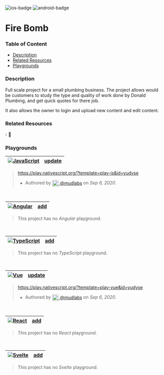 [javascript-badge]: https://img.shields.io/badge/JavaScript-%E2%9C%93-F7DF1E.svg?logo=JavaScript&logoColor=F7DF1E&labelColor=000000
[typescript-badge]: https://img.shields.io/badge/TypeScript-%E2%9C%93-007ACC.svg?logo=TypeScript&logoColor=007ACC&labelColor=000000
[angular-badge]: https://img.shields.io/badge/Angular-%E2%9C%93-DD0031.svg?logo=Angular&logoColor=DD0031&labelColor=000000
[vue-badge]: https://img.shields.io/badge/Vue.js-%E2%9C%93-4FC08D.svg?logo=Vue.js&logoColor=4FC08D&labelColor=000000
[react-badge]: https://img.shields.io/badge/React-%E2%9C%93-33d8ff.svg?logo=React&logoColor=33d8ff&labelColor=000000
[svelte-badge]: https://img.shields.io/badge/Svelte-%E2%9C%93-f93e02.svg?logo=Svelte&logoColor=f93e02&labelColor=000000
[ios-badge]: https://img.shields.io/badge/ios-%E2%9C%93-949393.svg?logo=apple&logoColor=white
[android-badge]: https://img.shields.io/badge/android-%E2%9C%93-949393.svg?logo=android&logoColor=white


<!-- Platform Support (i.e. ![ios]) -->
![ios-badge]
![android-badge]


<!-- Project Title -->
# Fire Bomb


### Table of Content
  - [Description](#description)
  - [Related Resources](#related-resources)
  - [Playgrounds](#playgrounds)


<!-- Project description -->
### Description
Full scale project for a small plumbing business. The project allows would be customers to study the type and quality of work done by Donald Plumbing, and get quick quotes for there job. 

It also allows the owner to login and upload new content and edit content.


<!-- 
Reference any related resources here. These could include;
 * Existing video or blog tutorials that create the same project, or inspired it.
 * A live website or app using the behaviour, style, etc.., the app is trying to replicate.
 * Or perhaps a design from somewhere like dribbble.com inspired the project.
-->
### Related Resources
💧 🚰


<!-- Playground Tables -->
### Playgrounds

| [![JavaScript][javascript-badge]](https://play.nativescript.org/?template=play-js&id=yudyse) | [update](https://github.com/mudlabs/hello-word-javascript-action/issues/new/?title=%5Bupdate%5D%5Bjavascript%5D%20Fire%20Bomb&body=%3C!--%20Please%20past%20your%20updated%20javascript%20playground%20link%20below%20--%3E%0D%0A%23%23%20Playground%0D%0A%0D%0A%3C--%20Please%20provide%20a%20short%20detailed%20reason%20for%20the%20update%2Fchange%20--%3E%0D%0A%23%23%20Reason%0D%0A) |
| :--- | ---: |
> https://play.nativescript.org/?template=play-js&id=yudyse
> - Authored by [<img src="https://avatars3.githubusercontent.com/u/32623552?s=60&v=4" width="21" align="center"/> @mudlabs](https://github.com/mudlabs) on _Sep 6, 2020_.
> 
<br/>

| [![Angular][angular-badge]]() | [add](https://github.com/mudlabs/hello-word-javascript-action/issues/new/?title=%5Badd%5D%5Bangular%5D%20Fire%20Bomb&body=%3C!--%20Please%20past%20your%20angular%20playground%20link%20below%20and%20press%20Submit%20--%3E) |
| :--- | ---: |
> This project has no _Angular_ playground.
> 
> 
<br/>

| [![TypeScript][typescript-badge]]() | [add](https://github.com/mudlabs/hello-word-javascript-action/issues/new/?title=%5Badd%5D%5Btypescript%5D%20Fire%20Bomb&body=%3C!--%20Please%20past%20your%20typescript%20playground%20link%20below%20and%20press%20Submit%20--%3E) |
| :--- | ---: |
> This project has no _TypeScript_ playground.
> 
> 
<br/>

| [![Vue][vue-badge]](https://play.nativescript.org/?template=play-vue&id=yudyse) | [update](https://github.com/mudlabs/hello-word-javascript-action/issues/new/?title=%5Bupdate%5D%5Bvue%5D%20Fire%20Bomb&body=%3C!--%20Please%20past%20your%20updated%20vue%20playground%20link%20below%20--%3E%0D%0A%23%23%20Playground%0D%0A%0D%0A%3C--%20Please%20provide%20a%20short%20detailed%20reason%20for%20the%20update%2Fchange%20--%3E%0D%0A%23%23%20Reason%0D%0A) |
| :--- | ---: |
> https://play.nativescript.org/?template=play-vue&id=yudyse
> - Authored by [<img src="https://avatars3.githubusercontent.com/u/32623552?s=60&v=4" width="21" align="center"/> @mudlabs](https://github.com/mudlabs) on _Sep 6, 2020_.
> 
<br/>

| [![React][react-badge]]() | [add](https://github.com/mudlabs/hello-word-javascript-action/issues/new/?title=%5Badd%5D%5Breact%5D%20Fire%20Bomb&body=%3C!--%20Please%20past%20your%20react%20playground%20link%20below%20and%20press%20Submit%20--%3E) |
| :--- | ---: |
> This project has no _React_ playground.
> 
> 
<br/>

| [![Svelte][svelte-badge]]() | [add](https://github.com/mudlabs/hello-word-javascript-action/issues/new/?title=%5Badd%5D%5Bsvelte%5D%20Fire%20Bomb&body=%3C!--%20Please%20past%20your%20svelte%20playground%20link%20below%20and%20press%20Submit%20--%3E) |
| :--- | ---: |
> This project has no _Svelte_ playground.
> 
> 
<br/>